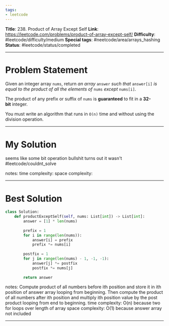 ```yaml
---
tags:
- leetcode
---
```

**Title**: 238. Product of Array Except Self
**Link**: https://leetcode.com/problems/product-of-array-except-self/
**Difficulty**: #leetcode/difficulty/medium 
**Special tags**: #neetcode/area/arrays_hashing  
**Status**: #leetcode/status/completed 

---
# Problem Statement

Given an integer array `nums`, return _an array_ `answer` _such that_ `answer[i]` _is equal to the product of all the elements of_ `nums` _except_ `nums[i]`.

The product of any prefix or suffix of `nums` is **guaranteed** to fit in a **32-bit** integer.

You must write an algorithm that runs in `O(n)` time and without using the division operation.

---
# My Solution

seems like some bit operation bullshit
turns out it wasn't
#leetcode/couldnt_solve


notes: 
time complexity: 
space complexity: 

---
# Best Solution

```python
class Solution:
    def productExceptSelf(self, nums: List[int]) -> List[int]:
        answer = [1] * len(nums)
        
        prefix = 1
        for i in range(len(nums)):
            answer[i] = prefix
            prefix *= nums[i]
            
        postfix = 1
        for j in range(len(nums) - 1, -1, -1):
            answer[j] *= postfix
            postfix *= nums[j]
        
        return answer
```

notes: Compute product of all numbers before ith position and store it in ith position of answer array looping from beginning. Then compute the product of all numbers after ith position and multiply ith position value by the post product looping from end to beginning.
time complexity: O(n) because two for loops over length of array
space complexity: O(1) because answer array not included

---

